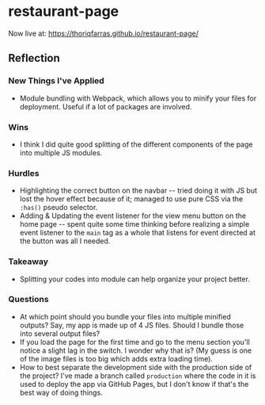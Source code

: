 # restaurant-page

Now live at: https://thoriqfarras.github.io/restaurant-page/

## Reflection

### New Things I've Applied

- Module bundling with Webpack, which allows you to minify your files for deployment. Useful if a lot of packages are involved.

### Wins

- I think I did quite good splitting of the different components of the page into multiple JS modules.

### Hurdles

- Highlighting the correct button on the navbar -- tried doing it with JS but lost the hover effect because of it; managed to use pure CSS via the `:has()` pseudo selector.
- Adding & Updating the event listener for the view menu button on the home page -- spent quite some time thinking before realizing a simple event listener to the `main` tag as a whole that listens for event directed at the button was all I needed.

### Takeaway

- Splitting your codes into module can help organize your project better.

### Questions

- At which point should you bundle your files into multiple minified outputs? Say, my app is made up of 4 JS files. Should I bundle those into several output files?
- If you load the page for the first time and go to the menu section you'll notice a slight lag in the switch. I wonder why that is? (My guess is one of the image files is too big which adds extra loading time).
- How to best separate the development side with the production side of the project? I've made a branch called `production` where the code in it is used to deploy the app via GitHub Pages, but I don't know if that's the best way of doing things.